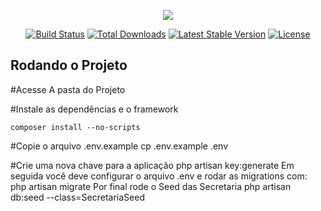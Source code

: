 <p align="center"><img src="https://laravel.com/assets/img/components/logo-laravel.svg"></p>

<p align="center">
<a href="https://travis-ci.org/laravel/framework"><img src="https://travis-ci.org/laravel/framework.svg" alt="Build Status"></a>
<a href="https://packagist.org/packages/laravel/framework"><img src="https://poser.pugx.org/laravel/framework/d/total.svg" alt="Total Downloads"></a>
<a href="https://packagist.org/packages/laravel/framework"><img src="https://poser.pugx.org/laravel/framework/v/stable.svg" alt="Latest Stable Version"></a>
<a href="https://packagist.org/packages/laravel/framework"><img src="https://poser.pugx.org/laravel/framework/license.svg" alt="License"></a>
</p>

## Rodando o Projeto
  #Acesse A pasta do Projeto
  
  #Instale as dependências e o framework

    composer install --no-scripts

  #Copie o arquivo .env.example
    cp .env.example .env

  #Crie uma nova chave para a aplicação
    php artisan key:generate
  Em seguida você deve configurar o arquivo .env e rodar as migrations com:
    php artisan migrate
  Por final rode o Seed das Secretaria
    php artisan db:seed --class=SecretariaSeed